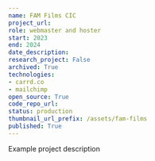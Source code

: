 ```yaml
---
name: FAM Films CIC
project_url: 
role: webmaster and hoster
start: 2023
end: 2024
date_description: 
research_project: False
archived: True
technologies: 
- carrd.co
- mailchimp
open_source: True
code_repo_url: 
status: production
thumbnail_url_prefix: /assets/fam-films
published: True
---
```

Example project description